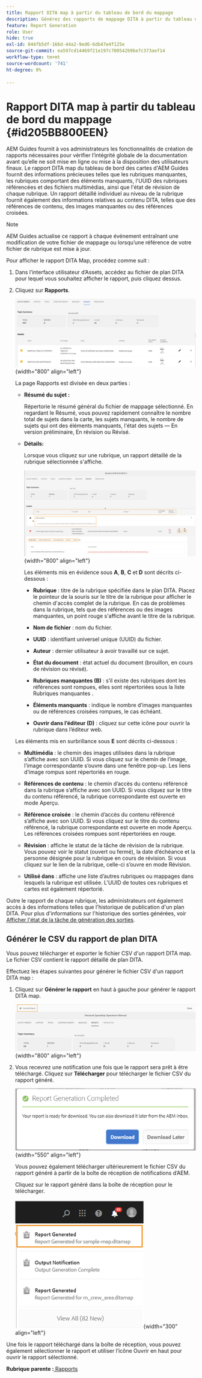 ```yaml
---
title: Rapport DITA map à partir du tableau de bord du mappage
description: Générez des rapports de mappage DITA à partir du tableau de bord de mappage dans AEM Guides. Découvrez comment générer le fichier CSV d'un rapport DITA map.
feature: Report Generation
role: User
hide: true
exl-id: 044fb5df-166d-44a2-9ed6-6db47e4f125e
source-git-commit: ea597cd14469f21e197c700542b9be7c373aef14
workflow-type: tm+mt
source-wordcount: '741'
ht-degree: 0%

---
```


# Rapport DITA map à partir du tableau de bord du mappage {#id205BB800EEN}

AEM Guides fournit à vos administrateurs les fonctionnalités de création de rapports nécessaires pour vérifier l’intégrité globale de la documentation avant qu’elle ne soit mise en ligne ou mise à la disposition des utilisateurs finaux. Le rapport DITA map du tableau de bord des cartes d&#39;AEM Guides fournit des informations précieuses telles que les rubriques manquantes, les rubriques comportant des éléments manquants, l&#39;UUID des rubriques référencées et des fichiers multimédias, ainsi que l&#39;état de révision de chaque rubrique. Un rapport détaillé individuel au niveau de la rubrique fournit également des informations relatives au contenu DITA, telles que des références de contenu, des images manquantes ou des références croisées.

>[!NOTE]
>
> AEM Guides actualise ce rapport à chaque événement entraînant une modification de votre fichier de mappage ou lorsqu’une référence de votre fichier de rubrique est mise à jour.

Pour afficher le rapport DITA Map, procédez comme suit :

1. Dans l’interface utilisateur d’Assets, accédez au fichier de plan DITA pour lequel vous souhaitez afficher le rapport, puis cliquez dessus.

1. Cliquez sur **Rapports**.

   ![](images/reports-page-uuid.png){width="800" align="left"}

   La page Rapports est divisée en deux parties :

   - **Résumé du sujet :**

     Répertorie le résumé général du fichier de mappage sélectionné. En regardant le Résumé, vous pouvez rapidement connaître le nombre total de sujets dans la carte, les sujets manquants, le nombre de sujets qui ont des éléments manquants, l&#39;état des sujets — En version préliminaire, En révision ou Révisé.

   - **Détails:**

     Lorsque vous cliquez sur une rubrique, un rapport détaillé de la rubrique sélectionnée s&#39;affiche.

     ![](images/detailed-report-uuid.png){width="800" align="left"}

     Les éléments mis en évidence sous **A**, **B**, **C** et **D** sont décrits ci-dessous :

      - **Rubrique** : titre de la rubrique spécifiée dans le plan DITA. Placez le pointeur de la souris sur le titre de la rubrique pour afficher le chemin d&#39;accès complet de la rubrique. En cas de problèmes dans la rubrique, tels que des références ou des images manquantes, un point rouge s&#39;affiche avant le titre de la rubrique.

      - **Nom de fichier** : nom du fichier.

      - **UUID** : identifiant universel unique \(UUID\) du fichier.

      - **Auteur** : dernier utilisateur à avoir travaillé sur ce sujet.

      - **État du document** : état actuel du document (brouillon, en cours de révision ou révisé).

      - **Rubriques manquantes \(B\)** : s’il existe des rubriques dont les références sont rompues, elles sont répertoriées sous la liste Rubriques manquantes .

      - **Éléments manquants** : indique le nombre d’images manquantes ou de références croisées rompues, le cas échéant.

      - **Ouvrir dans l’éditeur \(D\)** : cliquez sur cette icône pour ouvrir la rubrique dans l’éditeur web.


   Les éléments mis en surbrillance sous **E** sont décrits ci-dessous :

   - **Multimédia** : le chemin des images utilisées dans la rubrique s’affiche avec son UUID. Si vous cliquez sur le chemin de l’image, l’image correspondante s’ouvre dans une fenêtre pop-up. Les liens d’image rompus sont répertoriés en rouge.

   - **Références de contenu** : le chemin d’accès du contenu référencé dans la rubrique s’affiche avec son UUID. Si vous cliquez sur le titre du contenu référencé, la rubrique correspondante est ouverte en mode Aperçu.

   - **Référence croisée** : le chemin d’accès du contenu référencé s’affiche avec son UUID. Si vous cliquez sur le titre du contenu référencé, la rubrique correspondante est ouverte en mode Aperçu. Les références croisées rompues sont répertoriées en rouge.

   - **Révision** : affiche le statut de la tâche de révision de la rubrique. Vous pouvez voir le statut \(ouvert ou fermé\), la date d’échéance et la personne désignée pour la rubrique en cours de révision. Si vous cliquez sur le lien de la rubrique, celle-ci s’ouvre en mode Révision.

   - **Utilisé dans** : affiche une liste d’autres rubriques ou mappages dans lesquels la rubrique est utilisée. L&#39;UUID de toutes ces rubriques et cartes est également répertorié.

Outre le rapport de chaque rubrique, les administrateurs ont également accès à des informations telles que l&#39;historique de publication d&#39;un plan DITA. Pour plus d&#39;informations sur l&#39;historique des sorties générées, voir [Afficher l&#39;état de la tâche de génération des sorties](generate-output-for-a-dita-map.md#viewing_output_history).

## Générer le CSV du rapport de plan DITA

Vous pouvez télécharger et exporter le fichier CSV d&#39;un rapport DITA map. Le fichier CSV contient le rapport détaillé de plan DITA.

Effectuez les étapes suivantes pour générer le fichier CSV d&#39;un rapport DITA map :

1. Cliquez sur **Générer le rapport** en haut à gauche pour générer le rapport DITA map.

   ![](images/generate-DITA-map-report.png){width="800" align="left"}

1. Vous recevrez une notification une fois que le rapport sera prêt à être téléchargé. Cliquez sur **Télécharger** pour télécharger le fichier CSV du rapport généré.

   ![](images/download-report-dialog.png){width="550" align="left"}


   Vous pouvez également télécharger ultérieurement le fichier CSV du rapport généré à partir de la boîte de réception de notifications d’AEM.

   Cliquez sur le rapport généré dans la boîte de réception pour le télécharger.

   ![](images/report-inbox--notification.png){width="300" align="left"}

Une fois le rapport téléchargé dans la boîte de réception, vous pouvez également sélectionner le rapport et utiliser l’icône Ouvrir en haut pour ouvrir le rapport sélectionné.

**Rubrique parente :**[ Rapports](reports-intro.md)

